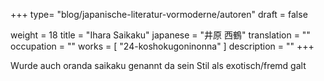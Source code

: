 +++
type= "blog/japanische-literatur-vormoderne/autoren"
draft = false

weight = 18
title = "Ihara Saikaku"
japanese = "井原 西鶴"
translation = ""
occupation = ""
works = [
  "24-koshokugoninonna"
]
description = ""
+++

Wurde auch oranda saikaku genannt da sein Stil als exotisch/fremd galt
